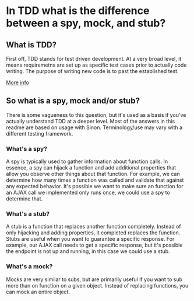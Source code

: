 # In TDD what is the difference between a spy, mock, and stub?

## What is TDD?

First off, TDD stands for test driven development. At a very broad level, it means requiremetns are set up as specific test cases prior to actually code writing. The purpose of writing new code is to past the established test.

[More info](https://en.wikipedia.org/wiki/Test-driven_development)

## So what is a spy, mock and/or stub?

There is some vagueness to this question, but it's used as a basis if you've actually understand TDD at a deeper level. Most of the answers in this readme are based on usage with Sinon. Terminology/use may vary with a different testing framework.

### What's a spy?

A spy is typically used to gather information about function calls. In essence, a spy can hijack a function and add additional properties that allow you observe other things about that function. For example, we can determine how many times a function was called and validate that against any expected behavior. It's possible we want to make sure an function for an AJAX call we implemented only runs once, we could use a spy to determine that.

### What's a stub?

A stub is a function that replaces another function completely. Instead of only hijacking and adding properties, it completed replaces the function. Stubs are useful when you want to guarantee a specific response. For example, our AJAX call needs to get a specific response, but it's possible the endpoint is not up and running, in this case we could use a stub.

### What's a mock?

Mocks are very similar to subs, but are primarily useful if you want to sub more than on function on a given object. Instead of replacing functions, you can mock an entire object.

